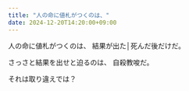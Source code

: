 ```yaml
---
title: "人の命に値札がつくのは、"
date: 2024-12-20T14:20:00+09:00
---
```

人の命に値札がつくのは、
結果が出た│死んだ後だけだ。

さっさと結果を出せと迫るのは、
自殺教唆だ。

それは取り違えでは？
